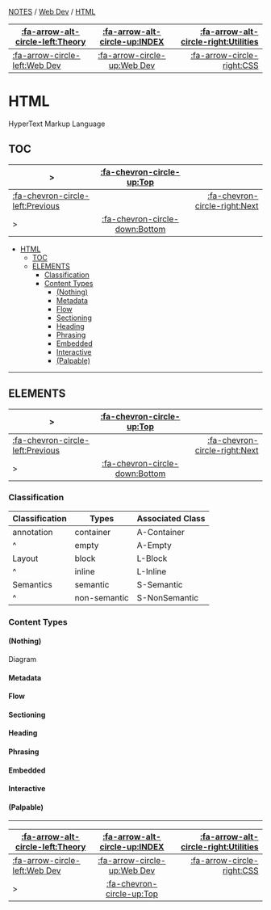 [NOTES](../Index.md) / [Web Dev](Index.md) / [HTML](HTML.md)

| [:fa-arrow-alt-circle-left:Theory](../Theory/Index.md) | [:fa-arrow-alt-circle-up:INDEX](../Index.md) | [:fa-arrow-alt-circle-right:Utilities](../Utilities/Index.md) |
| ------------------------------------------------------ | :------------------------------------------: | ------------------------------------------------------------: |
| [:fa-arrow-circle-left:Web Dev](Index.md)              | [:fa-arrow-circle-up:Web Dev](Index.md)      | [:fa-arrow-circle-right:CSS](CSS.md)                          |

</nav>

# HTML

HyperText Markup Language

## TOC

<nav>

| >                                         | [:fa-chevron-circle-up:Top](#top)         |                                            |
| ----------------------------------------- | :---------------------------------------: | -----------------------------------------: |
| [:fa-chevron-circle-left:Previous](#html) |                                           | [:fa-chevron-circle-right:Next](#elements) |
| >                                         | [:fa-chevron-circle-down:Bottom](#bottom) |                                            |

</nav>

- [HTML](#html)
	- [TOC](#toc)
	- [ELEMENTS](#elements)
		- [Classification](#classification)
		- [Content Types](#content-types)
			- [(Nothing)](#nothing)
			- [Metadata](#metadata)
			- [Flow](#flow)
			- [Sectioning](#sectioning)
			- [Heading](#heading)
			- [Phrasing](#phrasing)
			- [Embedded](#embedded)
			- [Interactive](#interactive)
			- [(Palpable)](#palpable)

---

## ELEMENTS

<nav>

| >                                        | [:fa-chevron-circle-up:Top](#top)         |                                    |
| ---------------------------------------- | :---------------------------------------: | ---------------------------------: |
| [:fa-chevron-circle-left:Previous](#toc) |                                           | [:fa-chevron-circle-right:Next](#) |
| >                                        | [:fa-chevron-circle-down:Bottom](#bottom) |                                    |

</nav>

### Classification

| Classification | Types        | Associated Class |
| -------------- | ------------ | ---------------- |
| annotation     | container    | A-Container      |
| ^              | empty        | A-Empty          |
| Layout         | block        | L-Block          |
| ^              | inline       | L-Inline         |
| Semantics      | semantic     | S-Semantic       |
| ^              | non-semantic | S-NonSemantic    |

### Content Types

#### (Nothing)

Diagram

#### Metadata



#### Flow



#### Sectioning



#### Heading



#### Phrasing



#### Embedded



#### Interactive



#### (Palpable)<nav id="top">

---

<nav id="bottom">

| [:fa-arrow-alt-circle-left:Theory](../Theory/Index.md) | [:fa-arrow-alt-circle-up:INDEX](../Index.md) | [:fa-arrow-alt-circle-right:Utilities](../Utilities/Index.md) |
| ------------------------------------------------------ | :------------------------------------------: | ------------------------------------------------------------: |
| [:fa-arrow-circle-left:Web Dev](Index.md)              | [:fa-arrow-circle-up:Web Dev](Index.md)      | [:fa-arrow-circle-right:CSS](CSS.md)                          |
| >                                                      | [:fa-chevron-circle-up:Top](#top)            |                                                               |

</nav>